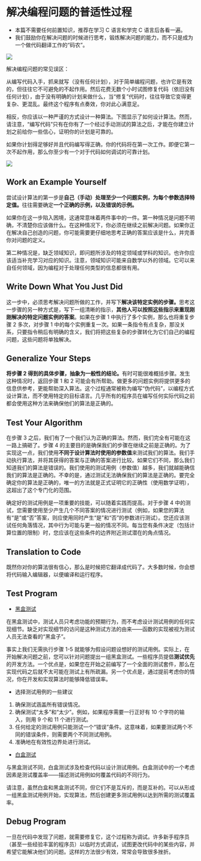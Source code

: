 # 解决编程问题的普适性过程

- 本篇不需要任何前置知识，推荐在学习 C 语言和学完 C 语言后各看一遍。
- 我们鼓励你在解决问题的时候进行思考，锻炼解决问题的能力，而不只是成为一个做代码翻译工作的“码农”。

![](https://cdn.xyxsw.site/YAOvb6gquofiAYxsn3tcxcCYngf.png)

解决编程问题的常见误区：

从编写代码入手，抓来就写（没有任何计划），对于简单编程问题，也许它是有效的，但往往它不可避免的不起作用。然后花费无数个小时试图修复代码（依旧没有任何计划），由于没有明确的计划来做什么，当“修复”代码时，往往导致它变得更复杂、更混乱。最终这个程序有点奏效，你对此心满意足。

相反，你应该以一种严谨的方式设计一种算法。下图显示了如何设计算法。然而，请注意，“编写代码”只有在你有了一个经过手动测试的算法之后，才能在你建立计划之前给你一些信心，证明你的计划是可靠的。

如果你计划得足够好并且代码编写得正确，你的代码将在第一次工作。即便它第一次不起作用，那么你至少有一个对于代码如何调试的可靠计划。

![](https://cdn.xyxsw.site/HMipbO4vSoM3jhxSZ7Kcuddqnxh.png)

## Work an Example Yourself

尝试设计算法的第一步是<strong>自己（手动）处理至少一个问题实例，为每个参数选择特定值。</strong>往往需要确定<strong>一个正确的示例，以及错误的示例。</strong>

如果你在这一步陷入困境，这通常意味着两件事中的一件。第一种情况是问题不明确，不清楚你应该做什么。在这种情况下，你必须在继续之前解决问题。如果你正在解决自己创造的问题，你可能需要更仔细地思考正确的答案应该是什么，并完善你对问题的定义。

第二种情况是，缺乏领域知识，即问题所涉及的特定领域或学科的知识。也许你应该适当补充学习对应的知识。注意，领域知识可能来自数学以外的领域。它可以来自任何领域，因为编程对于处理任何类型的信息都很有用。

## Write Down What You Just Did

这一步中，必须思考解决问题所做的工作，并写下<strong>解决该特定实例的步骤。</strong>思考这一步骤的另一种方式是，写下一组清晰的指示，<strong>其他人可以按照这些指示来重现刚刚解决的特定问题实例的答案</strong>。如果在步骤 1 中执行了多个实例，那么也将重复步骤 2 多次，对步骤 1 中的每个实例重复一次。如果一条指令有点复杂，那没关系，只要指令稍后有明确的含义，我们将把这些复杂的步骤转化为它们自己的编程问题，这些问题将单独解决。

## Generalize Your Steps

<strong>将步骤 2 得到的具体步骤，抽象为一般性的结论。</strong>有时可能很难概括步骤。发生这种情况时，返回步骤 1 和 2 可能会有所帮助。做更多的问题实例将提供更多的信息供参考，更能帮助深入算法。这个过程通常被称为编写“伪代码”，以编程方式设计算法，而不使用特定的目标语言。几乎所有的程序员在编写任何实际代码之前都会使用这种方法来确保他们的算法是正确的。

## Test Your Algorithm

在步骤 3 之后，我们有了一个我们认为正确的算法。然而，我们完全有可能在这一路上搞砸了。步骤 4 的主要目的是确保我们的步骤在继续之前是正确的。为了实现这一点，我们使用<strong>不同于设计算法时使用的参数值</strong>来测试我们的算法。我们手动执行算法，并将其获得的答案与正确的答案进行比较。如果它们不同，那么我们知道我们的算法是错误的。我们使用的测试用例（参数值）越多，我们就越能确信我们的算法是正确的。不幸的是，通过测试无法确保我们的算法是正确的。要完全确定你的算法是正确的，唯一的方法就是正式证明它的正确性（使用数学证明），这超出了这个专门化的范围。

确定好的测试用例是一项重要的技能，可以随着实践而提高。对于步骤 4 中的测试，您需要使用至少产生几个不同答案的情况进行测试（例如，如果您的算法有“是”或“否”答案，则应使用同时产生“是”和“否”的参数进行测试）。您还应该测试任何角落情况，其中行为可能与更一般的情况不同。每当您有条件决定（包括计算位置的限制）时，您应该在这些条件的边界附近测试潜在的角点情况。

## Translation to Code

既然你对你的算法很有信心，那么是时候把它翻译成代码了。大多数时候，你会想将代码输入编辑器，以便编译和运行程序。

## Test Program

- [黑盒测试](https://zh.wikipedia.org/wiki/%E9%BB%91%E7%9B%92%E6%B5%8B%E8%AF%95)

在黑盒测试中，测试人员只考虑功能的预期行为，而不考虑设计测试用例的任何实现细节。缺乏对实现细节的访问是这种测试方法的由来——函数的实现被视为测试人员无法查看的“黑盒子”。

事实上我们无需执行步骤 1-5 就能够为假设问题设想好的测试用例。实际上，在开始解决问题之前，您可以针对问题提出一组黑盒测试。一些程序员提倡<strong>测试优先</strong>的开发方法。一个优点是，如果您在开始之前编写了一个全面的测试套件，那么在实现代码之后就不太可能在测试上有所疏漏。另一个优点是，通过提前考虑你的情况，你在开发和实现算法时能够降低错误率。

- 选择测试用例的一些建议

1. 确保测试涵盖所有错误情况。
2. 确保测试“太多”和“太少”。例如，如果程序需要一行正好有 10 个字符的输入，则用 9 个和 11 个进行测试。
3. 任何给定的测试用例只能测试一个“错误”条件。这意味着，如果要测试两个不同的错误条件，则需要两个不同测试用例。
4. 准确地在有效性边界处进行测试。

- [白盒测试](https://zh.wikipedia.org/wiki/%E7%99%BD%E7%9B%92%E6%B5%8B%E8%AF%95)

与黑盒测试不同，白盒测试涉及检查代码以设计测试用例。白盒测试中的一个考虑因素是测试覆盖率——描述测试用例如何覆盖代码的不同行为。

请注意，虽然白盒和黑盒测试不同，但它们不是互斥的，而是互补的。可以从形成一组黑盒测试用例开始，实现算法，然后创建更多测试用例以达到所需的测试覆盖率。

## Debug Program

一旦在代码中发现了问题，就需要修复它，这个过程称为调试。许多新手程序员（甚至一些经验丰富的程序员）以临时方式调试，试图更改代码中的某些内容，并希望它能解决他们的问题。这样的方法很少有效，常常会导致很多挫折。
